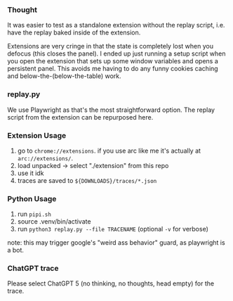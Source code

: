 ### Thought

It was easier to test as a standalone extension without the replay script, i.e. have the replay baked inside of the extension.

Extensions are very cringe in that the state is completely lost when you defocus (this closes the panel). I ended up just running a setup script when you open the extension that sets up some window variables and opens a persistent panel. This avoids me having to do any funny cookies caching and below-the-(below-the-table) work.

### replay.py

We use Playwright as that's the most straightforward option. The replay script from the extension can be repurposed here.

### Extension Usage

1. go to `chrome://extensions`. if you use arc like me it's actually at `arc://extensions/`.
2. load unpacked -> select "./extension" from this repo
3. use it idk
4. traces are saved to `${DOWNLOADS}/traces/*.json`

### Python Usage

1. run `pipi.sh`
2. source .venv/bin/activate
3. run `python3 replay.py --file TRACENAME` (optional `-v` for verbose)

note: this may trigger google's "weird ass behavior" guard, as playwright is a bot.

### ChatGPT trace

Please select ChatGPT 5 (no thinking, no thoughts, head empty) for the trace.
